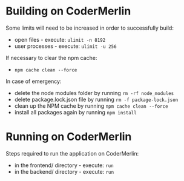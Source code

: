 # Building on CoderMerlin
Some limits will need to be increased in order to successfully build:
* open files - execute: `ulimit -n 8192`
* user processes - execute: `ulimit -u 256`

If necessary to clear the npm cache:
* `npm cache clean --force`

In case of emergency:
* delete the node modules folder by running `rm -rf node_modules`
* delete package.lock.json file by running `rm -f package-lock.json`
* clean up the NPM cache by running `npm cache clean --force`
* install all packages again by running `npm install`

# Running on CoderMerlin
Steps required to run the application on CoderMerlin:
* in the frontend/ directory - execute: `run`
* in the backend/ directory - execute: `run`
